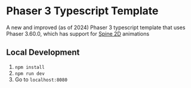 # Phaser 3 Typescript Template

A new and improved (as of 2024) Phaser 3 typescript template that uses Phaser 3.60.0, which has support for [Spine 2D](https://esotericsoftware.com/) animations

## Local Development

1. `npm install`
2. `npm run dev`
3. Go to `localhost:8080`

